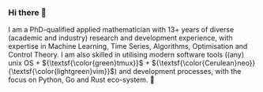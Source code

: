 ### Hi there 👋

I am a PhD-qualified applied mathematician with 13+ years of diverse (academic and industry) research and development experience, with expertise in Machine Learning, Time Series, Algorithms, Optimisation and Control Theory. I am also skilled in utilising modern software tools ((any) unix OS + ${\textsf{\color{green}tmux}}$ + ${\textsf{\color{Cerulean}neo}}{\textsf{\color{lightgreen}vim}}$) and development processes, with the focus on Python, Go and Rust eco-system. 🖖
